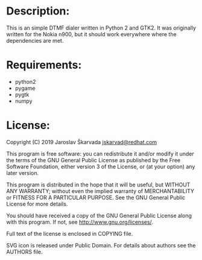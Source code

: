 Description:
============

This is an simple DTMF dialer written in Python 2 and GTK2. It was originally
written for the Nokia n900, but it should work everywhere where the
dependencies are met.


Requirements:
=============

- python2
- pygame
- pygtk
- numpy


License:
========

Copyright (C) 2019 Jaroslav Škarvada <jskarvad@redhat.com>

This program is free software: you can redistribute it and/or modify
it under the terms of the GNU General Public License as published by
the Free Software Foundation, either version 3 of the License, or
(at your option) any later version.

This program is distributed in the hope that it will be useful,
but WITHOUT ANY WARRANTY; without even the implied warranty of
MERCHANTABILITY or FITNESS FOR A PARTICULAR PURPOSE.  See the
GNU General Public License for more details.

You should have received a copy of the GNU General Public License
along with this program.  If not, see <http://www.gnu.org/licenses/>.

Full text of the license is enclosed in COPYING file.

SVG icon is released under Public Domain. For details about authors
see the AUTHORS file.
